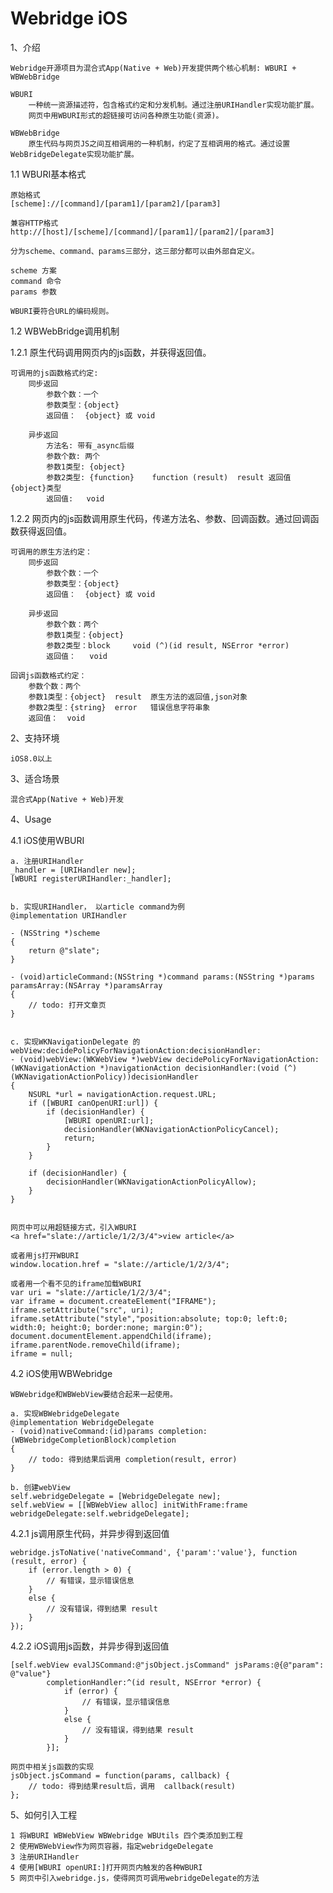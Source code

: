 Webridge iOS
========

1、介绍

    Webridge开源项目为混合式App(Native + Web)开发提供两个核心机制: WBURI + WBWebBridge
    
    WBURI 
        一种统一资源描述符，包含格式约定和分发机制。通过注册URIHandler实现功能扩展。
        网页中用WBURI形式的超链接可访问各种原生功能(资源)。

    WBWebBridge
        原生代码与网页JS之间互相调用的一种机制，约定了互相调用的格式。通过设置WebBridgeDelegate实现功能扩展。

1.1 WBURI基本格式

	原始格式
	[scheme]://[command]/[param1]/[param2]/[param3]

	兼容HTTP格式
	http://[host]/[scheme]/[command]/[param1]/[param2]/[param3]
	
	分为scheme、command、params三部分，这三部分都可以由外部自定义。
	
	scheme 方案
	command 命令
	params 参数
	
	WBURI要符合URL的编码规则。

1.2 WBWebBridge调用机制

1.2.1 原生代码调用网页内的js函数，并获得返回值。

	可调用的js函数格式约定:
		同步返回
			参数个数：一个
			参数类型：{object}
			返回值：  {object} 或 void
		
		异步返回
			方法名: 带有_async后缀
			参数个数: 两个
			参数1类型: {object}
			参数2类型: {function}    function (result)  result 返回值 {object}类型
			返回值:   void

1.2.2 网页内的js函数调用原生代码，传递方法名、参数、回调函数。通过回调函数获得返回值。

	可调用的原生方法约定：
		同步返回
			参数个数：一个
			参数类型：{object}
			返回值：  {object} 或 void
	
		异步返回
			参数个数：两个
			参数1类型：{object}
			参数2类型：block     void (^)(id result, NSError *error)
			返回值：   void

	回调js函数格式约定：
		参数个数：两个
		参数1类型：{object}  result  原生方法的返回值,json对象
		参数2类型：{string}  error   错误信息字符串象
		返回值：  void

2、支持环境

	iOS8.0以上

3、适合场景

	混合式App(Native + Web)开发

4、Usage

4.1 iOS使用WBURI

	a. 注册URIHandler
	_handler = [URIHandler new];
	[WBURI registerURIHandler:_handler];


	b. 实现URIHandler， 以article command为例
	@implementation URIHandler
	
	- (NSString *)scheme
	{
		return @"slate";
	}
	
	- (void)articleCommand:(NSString *)command params:(NSString *)params paramsArray:(NSArray *)paramsArray
	{
		// todo: 打开文章页
	}


	c. 实现WKNavigationDelegate 的webView:decidePolicyForNavigationAction:decisionHandler:
	- (void)webView:(WKWebView *)webView decidePolicyForNavigationAction:(WKNavigationAction *)navigationAction decisionHandler:(void (^)(WKNavigationActionPolicy))decisionHandler
	{
		NSURL *url = navigationAction.request.URL;
		if ([WBURI canOpenURI:url]) {
			if (decisionHandler) {
				[WBURI openURI:url];
				decisionHandler(WKNavigationActionPolicyCancel);
				return;
			}
		}
		
		if (decisionHandler) {
			decisionHandler(WKNavigationActionPolicyAllow);
		}
	}


	网页中可以用超链接方式，引入WBURI
	<a href="slate://article/1/2/3/4">view article</a>

	或者用js打开WBURI
	window.location.href = "slate://article/1/2/3/4";

	或者用一个看不见的iframe加载WBURI
	var uri = "slate://article/1/2/3/4";
	var iframe = document.createElement("IFRAME");
	iframe.setAttribute("src", uri);
	iframe.setAttribute("style","position:absolute; top:0; left:0; width:0; height:0; border:none; margin:0");
	document.documentElement.appendChild(iframe);
	iframe.parentNode.removeChild(iframe);
	iframe = null;

4.2 iOS使用WBWebridge

	WBWebridge和WBWebView要结合起来一起使用。
	
	a. 实现WBWebridgeDelegate
	@implementation WebridgeDelegate
	- (void)nativeCommand:(id)params completion:(WBWebridgeCompletionBlock)completion
	{
		// todo: 得到结果后调用 completion(result, error)
	}

	b. 创建webView
	self.webridgeDelegate = [WebridgeDelegate new];
	self.webView = [[WBWebView alloc] initWithFrame:frame webridgeDelegate:self.webridgeDelegate];

4.2.1 js调用原生代码，并异步得到返回值

	webridge.jsToNative('nativeCommand', {'param':'value'}, function (result, error) {
		if (error.length > 0) {
			// 有错误，显示错误信息
		}
		else {
			// 没有错误，得到结果 result
		}
	});

4.2.2 iOS调用js函数，并异步得到返回值

	[self.webView evalJSCommand:@"jsObject.jsCommand" jsParams:@{@"param": @"value"} 
			completionHandler:^(id result, NSError *error) {
				if (error) {
					// 有错误，显示错误信息
				}
				else {
					// 没有错误，得到结果 result
				}
			}];
	
	网页中相关js函数的实现
	jsObject.jsCommand = function(params, callback) {
		// todo: 得到结果result后，调用  callback(result)
	};

5、如何引入工程

	1 将WBURI WBWebView WBWebridge WBUtils 四个类添加到工程
	2 使用WBWebView作为网页容器，指定webridgeDelegate
	3 注册URIHandler
	4 使用[WBURI openURI:]打开网页内触发的各种WBURI
	5 网页中引入webridge.js，使得网页可调用webridgeDelegate的方法

